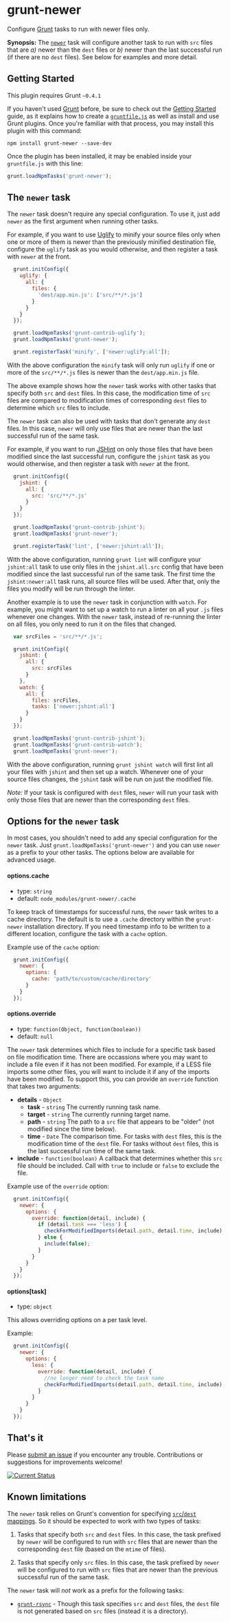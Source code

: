 # grunt-newer

Configure [Grunt](http://gruntjs.com/) tasks to run with newer files only.

**Synopsis:**  The [`newer`](#newer) task will configure another task to run with `src` files that are *a)* newer than the `dest` files or *b)* newer than the last successful run (if there are no `dest` files).  See below for examples and more detail.

## Getting Started
This plugin requires Grunt `~0.4.1`

If you haven't used [Grunt](http://gruntjs.com/) before, be sure to check out the [Getting Started](http://gruntjs.com/getting-started) guide, as it explains how to create a [`gruntfile.js`](http://gruntjs.com/sample-gruntfile) as well as install and use Grunt plugins. Once you're familiar with that process, you may install this plugin with this command:

```shell
npm install grunt-newer --save-dev
```

Once the plugin has been installed, it may be enabled inside your `gruntfile.js` with this line:

```js
grunt.loadNpmTasks('grunt-newer');
```

<a name="newer"></a>
## The `newer` task

The `newer` task doesn't require any special configuration.  To use it, just add `newer` as the first argument when running other tasks.

For example, if you want to use [Uglify](https://npmjs.org/package/grunt-contrib-uglify) to minify your source files only when one or more of them is newer than the previously minified destination file, configure the `uglify` task as you would otherwise, and then register a task with `newer` at the front.

```js
  grunt.initConfig({
    uglify: {
      all: {
        files: {
          'dest/app.min.js': ['src/**/*.js']
        }
      }
    }
  });

  grunt.loadNpmTasks('grunt-contrib-uglify');
  grunt.loadNpmTasks('grunt-newer');

  grunt.registerTask('minify', ['newer:uglify:all']);
```

With the above configuration the `minify` task will only run `uglify` if one or more of the `src/**/*.js` files is newer than the `dest/app.min.js` file.

The above example shows how the `newer` task works with other tasks that specify both `src` and `dest` files.  In this case, the modification time of `src` files are compared to modification times of corresponding `dest` files to determine which `src` files to include.

The `newer` task can also be used with tasks that don't generate any `dest` files.  In this case, `newer` will only use files that are newer than the last successful run of the same task.

For example, if you want to run [JSHint](https://npmjs.org/package/grunt-contrib-jshint) on only those files that have been modified since the last successful run, configure the `jshint` task as you would otherwise, and then register a task with `newer` at the front.

```js
  grunt.initConfig({
    jshint: {
      all: {
        src: 'src/**/*.js'
      }
    }
  });

  grunt.loadNpmTasks('grunt-contrib-jshint');
  grunt.loadNpmTasks('grunt-newer');

  grunt.registerTask('lint', ['newer:jshint:all']);
```

With the above configuration, running `grunt lint` will configure your `jshint:all` task to use only files in the `jshint.all.src` config that have been modified since the last successful run of the same task.  The first time the `jshint:newer:all` task runs, all source files will be used.  After that, only the files you modify will be run through the linter.

Another example is to use the `newer` task in conjunction with `watch`.  For example, you might want to set up a watch to run a linter on all your `.js` files whenever one changes.  With the `newer` task, instead of re-running the linter on all files, you only need to run it on the files that changed.

```js
  var srcFiles = 'src/**/*.js';

  grunt.initConfig({
    jshint: {
      all: {
        src: srcFiles
      }
    },
    watch: {
      all: {
        files: srcFiles,
        tasks: ['newer:jshint:all']
      }
    }
  });

  grunt.loadNpmTasks('grunt-contrib-jshint');
  grunt.loadNpmTasks('grunt-contrib-watch');
  grunt.loadNpmTasks('grunt-newer');

```

With the above configuration, running `grunt jshint watch` will first lint all your files with `jshint` and then set up a watch.  Whenever one of your source files changes, the `jshint` task will be run on just the modified file.

*Note:* If your task is configured with `dest` files, `newer` will run your task with only those files that are newer than the corresponding `dest` files.

## Options for the `newer` task

In most cases, you shouldn't need to add any special configuration for the `newer` task.  Just `grunt.loadNpmTasks('grunt-newer')` and you can use `newer` as a prefix to your other tasks.  The options below are available for advanced usage.

#### <a id="optionscache">options.cache</a>
 * type: `string`
 * default: `node_modules/grunt-newer/.cache`

To keep track of timestamps for successful runs, the `newer` task writes to a cache directory.  The default is to use a `.cache` directory within the `grunt-newer` installation directory.  If you need timestamp info to be written to a different location, configure the task with a `cache` option.

Example use of the `cache` option:

```js
  grunt.initConfig({
    newer: {
      options: {
        cache: 'path/to/custom/cache/directory'
      }
    }
  });
```

#### <a id="optionsoverride">options.override</a>
 * type: `function(Object, function(boolean))`
 * default: `null`

The `newer` task determines which files to include for a specific task based on file modification time.  There are occassions where you may want to include a file even if it has not been modified.  For example, if a LESS file imports some other files, you will want to include it if any of the imports have been modified.  To support this, you can provide an `override` function that takes two arguments:

 * **details** - `Object`
   * **task** - `string` The currently running task name.
   * **target** - `string` The currently running target name.
   * **path** - `string` The path to a `src` file that appears to be "older" (not modified since the time below).
   * **time** - `Date` The comparison time.  For tasks with `dest` files, this is the modification time of the `dest` file.  For tasks without `dest` files, this is the last successful run time of the same task.
 * **include** - `function(boolean)` A callback that determines whether this `src` file should be included.  Call with `true` to include or `false` to exclude the file.

Example use of the `override` option:

```js
  grunt.initConfig({
    newer: {
      options: {
        override: function(detail, include) {
          if (detail.task === 'less') {
            checkForModifiedImports(detail.path, detail.time, include);
          } else {
            include(false);
          }
        }
      }
    }
  });
```

#### <a id="optionstask">options[task]</a>
 * type: `object`

This allows overriding options on a per task level.

Example:

```js
  grunt.initConfig({
    newer: {
      options: {
        less: {
          override: function(detail, include) {
            //no longer need to check the task name
            checkForModifiedImports(detail.path, detail.time, include);
          }
        }
      }
    }
  });
```

## That's it

Please [submit an issue](https://github.com/tschaub/grunt-newer/issues) if you encounter any trouble.  Contributions or suggestions for improvements welcome!

[![Current Status](https://secure.travis-ci.org/tschaub/grunt-newer.png?branch=master)](https://travis-ci.org/tschaub/grunt-newer)

## Known limitations

The `newer` task relies on Grunt's convention for specifying [`src`/`dest` mappings](http://gruntjs.com/configuring-tasks#files).  So it should be expected to work with two types of tasks:

1) Tasks that specify both `src` and `dest` files.  In this case, the task prefixed by `newer` will be configured to run with `src` files that are newer than the corresponding `dest` file (based on the `mtime` of files).

2) Tasks that specify only `src` files.  In this case, the task prefixed by `newer` will be configured to run with `src` files that are newer than the previous successful run of the same task.

The `newer` task will *not* work as a prefix for the following tasks:

 * [`grunt-rsync`](http://npmjs.org/package/grunt-rsync) - Though this task specifies `src` and `dest` files, the `dest` file is not generated based on `src` files (instead it is a directory).
